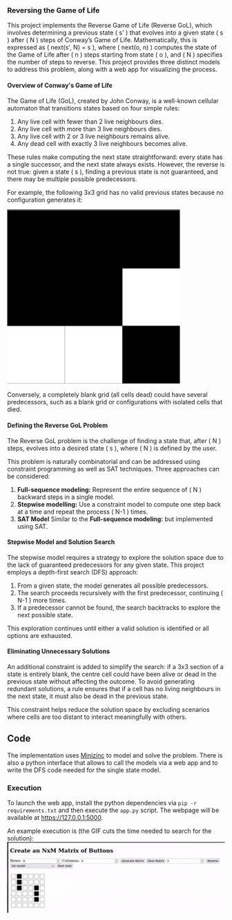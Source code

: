 ### Reversing the Game of Life

This project implements the Reverse Game of Life (Reverse GoL), which involves determining a previous state \( s' \) that evolves into a given state \( s \) after \( N \) steps of Conway’s Game of Life. Mathematically, this is expressed as \( next(s', N) = s \), where \( next(o, n) \) computes the state of the Game of Life after \( n \) steps starting from state \( o \), and \( N \) specifies the number of steps to reverse. This project provides three distinct models to address this problem, along with a web app for visualizing the process.

#### Overview of Conway's Game of Life
The Game of Life (GoL), created by John Conway, is a well-known cellular automaton that transitions states based on four simple rules:
1. Any live cell with fewer than 2 live neighbours dies.
2. Any live cell with more than 3 live neighbours dies.
3. Any live cell with 2 or 3 live neighbours remains alive.
4. Any dead cell with exactly 3 live neighbours becomes alive.

These rules make computing the next state straightforward: every state has a single successor, and the next state always exists. However, the reverse is not true: given a state \( s \), finding a previous state is not guaranteed, and there may be multiple possible predecessors. 

For example, the following 3x3 grid has no valid previous states because no configuration generates it:

<img src="img/no_sol.jpg" alt="no solutions" width="400"/>

Conversely, a completely blank grid (all cells dead) could have several predecessors, such as a blank grid or configurations with isolated cells that died.

#### Defining the Reverse GoL Problem
The Reverse GoL problem is the challenge of finding a state that, after \( N \) steps, evolves into a desired state \( s \), where \( N \) is defined by the user.

This problem is naturally combinatorial and can be addressed using constraint programming as well as SAT techniques. Three approaches can be considered:
1. **Full-sequence modeling:** Represent the entire sequence of \( N \) backward steps in a single model.
2. **Stepwise modelling:** Use a constraint model to compute one step back at a time and repeat the process \( N-1 \) times.
3. **SAT Model** Similar to the **Full-sequence modeling:** but implemented using SAT.

#### Stepwise Model and Solution Search
The stepwise model requires a strategy to explore the solution space due to the lack of guaranteed predecessors for any given state. This project employs a depth-first search (DFS) approach:
1. From a given state, the model generates all possible predecessors.
2. The search proceeds recursively with the first predecessor, continuing \( N-1 \) more times.
3. If a predecessor cannot be found, the search backtracks to explore the next possible state.

This exploration continues until either a valid solution is identified or all options are exhausted.

#### Eliminating Unnecessary Solutions
An additional constraint is added to simplify the search: if a 3x3 section of a state is entirely blank, the centre cell could have been alive or dead in the previous state without affecting the outcome. To avoid generating redundant solutions, a rule ensures that if a cell has no living neighbours in the next state, it must also be dead in the previous state.

This constraint helps reduce the solution space by excluding scenarios where cells are too distant to interact meaningfully with others.

## Code 
The implementation uses [Minizinc](https://www.minizinc.org/) to model and solve the problem. There is also a python interface that allows to call the models via a web app and to write the DFS code needed for the single state model. 

### Execution
To launch the web app, install the python dependencies via ```pip -r requirements.txt``` and then execute the ```app.py``` script. The webpage will be available at https://127.0.0.1:5000.

An example execution is (the GIF cuts the time needed to search for the solution):
<img src="img/example.gif" alt="example" width="600"/>
